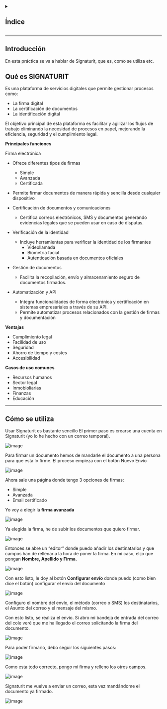 <details>
  <summary><h2>Índice</h2></summary>
  
 - [Introducción](#introducción)
 - [Qué es SIGNATURIT](#qué-es-signaturit)
 - [Cómo se utiliza](#cómo-se-utiliza)

</details>

---

## Introducción

En esta práctica se va a hablar de Signaturit, que es, como se utiliza etc.

## Qué es SIGNATURIT

Es una plataforma de servicios digitales que permite gestionar procesos como:

- La firma digital
- La certificación de documentos
- La identificación digital

El objetivo principal de esta plataforma es facilitar y agilizar los flujos de trabajo eliminando la necesidad de procesos en papel, mejorando la eficiencia, seguridad y el cumplimiento legal.

**Principales funciones**

Firma electrónica

- Ofrece diferentes tipos de firmas
  - Simple
  - Avanzada
  - Certificada
- Permite firmar documentos de manera rápida y sencilla desde cualquier dispositivo

- Certificación de documentos y comunicaciones
  - Certifica correos electrónicos, SMS y documentos generando evidencias legales que se pueden usar en caso de disputas.

- Verificación de la identidad
  - Incluye herramientas para verificar la identidad de los firmantes
    - Videollamada
    - Biometría facial
    - Autenticación basada en documentos oficiales
   
- Gestión de documentos
  - Facilita la recopilación, envío y almacenamiento seguro de documentos firmados.
 
- Automatización y API
  - Integra funcionalidades de forma electrónica y certificación en sistemas empresariales a través de su API.
  - Permite automatizar procesos relacionados con la gestión de firmas y documentación

**Ventajas**

- Cumplimiento legal
- Facilidad de uso
- Seguridad
- Ahorro de tiempo y costes
- Accesibilidad

**Casos de uso comunes**
- Recursos humanos
- Sector legal
- Inmobioliarias
- Finanzas
- Educación

---

## Cómo se utiliza

Usar Signaturit es bastante sencillo 
El primer paso es crearse una cuenta en Signaturit (yo lo he hecho con un correo temporal). 

![image](https://github.com/user-attachments/assets/e84fc4aa-1fe0-4386-a637-79b7a40cd106)

Para firmar un documento hemos de mandarle el documento a una persona para que esta lo firme. 
El proceso empieza con el botón Nuevo Envío  

![image](https://github.com/user-attachments/assets/09ebc7a7-e9fb-4cb9-bb79-119c8fa2f019)

Ahora sale una página donde tengo 3 opciones de firmas:

- Simple
- Avanzada
- Email certificado

Yo voy a elegir la **firma avanzada** 

![image](https://github.com/user-attachments/assets/19928229-59f3-4b20-b342-f42be645efbf)

Ya elegida la firma, he de subir los documentos que quiero firmar.

![image](https://github.com/user-attachments/assets/d8f53aea-3562-46e4-9808-c57cde6c8d5c)

Entonces se abre un “editor” donde puedo añadir los destinatarios y que campos han de rellenar a la hora de poner la firma. 
En mi caso, elijo que pongan **Nombre, Apellido y Firma.**

![image](https://github.com/user-attachments/assets/d1fe31fd-b79d-4f28-b942-4a704f64bb48)

Con esto listo, le doy al botón **Configurar envío** donde puedo (como bien dice el botón) configurar el envío del documento

![image](https://github.com/user-attachments/assets/efdb6054-d2e9-4c6b-bb86-17953718a7f5)

Configuro el nombre del envío, el método (correo o SMS) los destinatarios, el Asunto del correo y el mensaje del mismo.

Con esto listo, se realiza el envío. 
Si abro mi bandeja de entrada del correo del cole veré que me ha llegado el correo solicitando la firma del documento. 

![image](https://github.com/user-attachments/assets/c3caa910-ea82-4dfb-9b2a-76500a0eaec7)

Para poder firmarlo, debo seguir los siguientes pasos:

![image](https://github.com/user-attachments/assets/7a9f7b31-8fbf-4bbc-b3ea-778c61d1d6e5)

Como esta todo correcto, pongo mi firma y relleno los otros campos. 

![image](https://github.com/user-attachments/assets/c81626bc-7ea4-4766-86f0-ade7bc9318a6)

Signaturit me vuelve a enviar un correo, esta vez mandándome el documento ya 
firmado.

![image](https://github.com/user-attachments/assets/3982838e-4e60-4b1d-aac3-6f37df7c2c26)




























